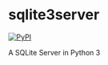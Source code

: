 # sqlite3server

[![PyPI](https://img.shields.io/pypi/v/sqlite3server.svg)](https://pypi.python.org/pypi/sqlite3server)

A SQLite Server in Python 3
